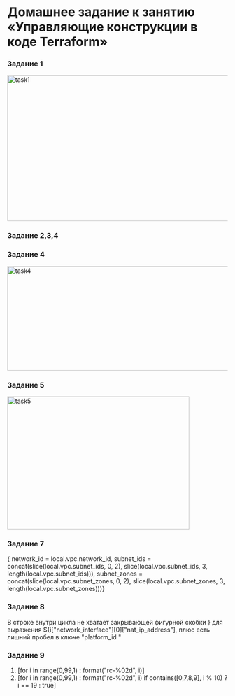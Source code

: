 # Домашнее задание к занятию «Управляющие конструкции в коде Terraform»

### Задание 1
<img width="576" height="334" alt="task1" src="https://github.com/user-attachments/assets/ed781283-a7e8-40ea-b99f-aae827658e12" />

### Задание 2,3,4

### Задание 4
<img width="520" height="239" alt="task4" src="https://github.com/user-attachments/assets/d1966827-75f0-46a7-b233-228841be09a7" />

### Задание 5
<img width="416" height="304" alt="task5" src="https://github.com/user-attachments/assets/018b2fce-6544-4e38-9b38-d9386f133ee0" />

### Задание 7
{  network_id = local.vpc.network_id,  subnet_ids = concat(slice(local.vpc.subnet_ids, 0, 2), slice(local.vpc.subnet_ids, 3, length(local.vpc.subnet_ids))),  subnet_zones = concat(slice(local.vpc.subnet_zones, 0, 2), slice(local.vpc.subnet_zones, 3, length(local.vpc.subnet_zones)))}

### Задание 8
В строке внутри цикла не хватает закрывающей фигурной скобки } для выражения ${i["network_interface"][0]["nat_ip_address"], плюс есть лишний пробел в ключе "platform_id "

### Задание 9
1. [for i in range(0,99,1) : format("rc-%02d", i)]
2. [for i in range(0,99,1) : format("rc-%02d", i) if contains([0,7,8,9], i % 10) ? i == 19 : true]
